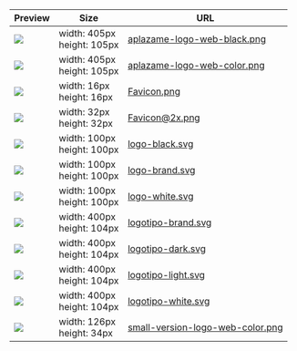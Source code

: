 
Preview | Size | URL
------- | ---- | ---
[![](aplazame-logo-web-black.png)](aplazame-logo-web-black.png) | width: 405px<br>height: 105px | [aplazame-logo-web-black.png](aplazame-logo-web-black.png)
[![](aplazame-logo-web-color.png)](aplazame-logo-web-color.png) | width: 405px<br>height: 105px | [aplazame-logo-web-color.png](aplazame-logo-web-color.png)
[![](Favicon.png)](Favicon.png) | width: 16px<br>height: 16px | [Favicon.png](Favicon.png)
[![](Favicon@2x.png)](Favicon@2x.png) | width: 32px<br>height: 32px | [Favicon@2x.png](Favicon@2x.png)
[![](logo-black.svg)](logo-black.svg) | width: 100px<br>height: 100px | [logo-black.svg](logo-black.svg)
[![](logo-brand.svg)](logo-brand.svg) | width: 100px<br>height: 100px | [logo-brand.svg](logo-brand.svg)
[![](logo-white.svg)](logo-white.svg) | width: 100px<br>height: 100px | [logo-white.svg](logo-white.svg)
[![](logotipo-brand.svg)](logotipo-brand.svg) | width: 400px<br>height: 104px | [logotipo-brand.svg](logotipo-brand.svg)
[![](logotipo-dark.svg)](logotipo-dark.svg) | width: 400px<br>height: 104px | [logotipo-dark.svg](logotipo-dark.svg)
[![](logotipo-light.svg)](logotipo-light.svg) | width: 400px<br>height: 104px | [logotipo-light.svg](logotipo-light.svg)
[![](logotipo-white.svg)](logotipo-white.svg) | width: 400px<br>height: 104px | [logotipo-white.svg](logotipo-white.svg)
[![](small-version-logo-web-color.png)](small-version-logo-web-color.png) | width: 126px<br>height: 34px | [small-version-logo-web-color.png](small-version-logo-web-color.png)
